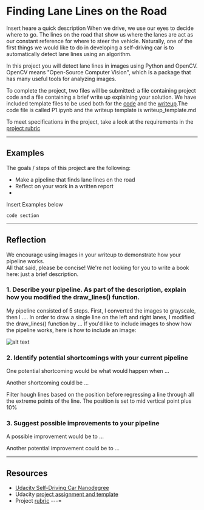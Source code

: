 # **Finding Lane Lines on the Road** 

Insert heare a quick description
When we drive, we use our eyes to decide where to go.  The lines on the road that show us where the lanes are act as our constant reference for where to steer the vehicle.  Naturally, one of the first things we would like to do in developing a self-driving car is to automatically detect lane lines using an algorithm.

In this project you will detect lane lines in images using Python and OpenCV.  OpenCV means "Open-Source Computer Vision", which is a package that has many useful tools for analyzing images.  

To complete the project, two files will be submitted: a file containing project code and a file containing a brief write up explaining your solution. We have included template files to be used both for the [code](https://github.com/udacity/CarND-LaneLines-P1/blob/master/P1.ipynb) and the [writeup](https://github.com/udacity/CarND-LaneLines-P1/blob/master/writeup_template.md).The code file is called P1.ipynb and the writeup template is writeup_template.md 

To meet specifications in the project, take a look at the requirements in the [project rubric](https://review.udacity.com/#!/rubrics/322/view)

---
## Examples

The goals / steps of this project are the following:
* Make a pipeline that finds lane lines on the road
* Reflect on your work in a written report
* 
Insert Examples below
```
code section
```
[//]: # (Image References)

[image1]: ./examples/grayscale.jpg "Grayscale"

---

## Reflection

We encourage using images in your writeup to demonstrate how your pipeline works.  
All that said, please be concise!  We're not looking for you to write a book here: just a brief description.

### 1. Describe your pipeline. As part of the description, explain how you modified the draw_lines() function.

My pipeline consisted of 5 steps. First, I converted the images to grayscale, then I .... 
In order to draw a single line on the left and right lanes, I modified the draw_lines() function by ...
If you'd like to include images to show how the pipeline works, here is how to include an image: 

![alt text][image1]

### 2. Identify potential shortcomings with your current pipeline

One potential shortcoming would be what would happen when ... 

Another shortcoming could be ...


Filter hough lines based on the position before regressing a line through all the extreme points of the line. The position is set to mid vertical point plus 10%


### 3. Suggest possible improvements to your pipeline

A possible improvement would be to ...

Another potential improvement could be to ...

---
## Resources
* [Udacity Self-Driving Car Nanodegree](https://www.udacity.com/course/self-driving-car-engineer-nanodegree--nd013) 
* Udacity [project assignment and template](https://github.com/udacity/CarND-LaneLines-P1)
* Project [rubric](https://review.udacity.com/#!/rubrics/322/view)
---=







